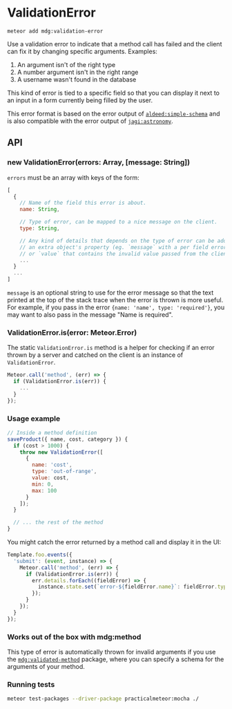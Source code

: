 # ValidationError

```
meteor add mdg:validation-error
```

Use a validation error to indicate that a method call has failed and the client can fix it by changing specific arguments. Examples:

1. An argument isn't of the right type
1. A number argument isn't in the right range
1. A username wasn't found in the database

This kind of error is tied to a specific field so that you can display it next to an input in a form currently being filled by the user.

This error format is based on the error output of [`aldeed:simple-schema`](https://github.com/aldeed/meteor-simple-schema) and is also compatible with the error output of [`jagi:astronomy`](https://github.com/jagi/meteor-astronomy).

## API

### new ValidationError(errors: Array, [message: String])

`errors` must be an array with keys of the form:

```js
[
  {
    // Name of the field this error is about.
    name: String,

    // Type of error, can be mapped to a nice message on the client.
    type: String,

    // Any kind of details that depends on the type of error can be added as
    // an extra object's property (eg. `message` with a per field error message
    // or `value` that contains the invalid value passed from the client).
    ...
  }
  ...
]
```

`message` is an optional string to use for the error message so that the text printed at the top of the stack trace when the error is thrown is more useful. For example, if you pass in the error `{name: 'name', type: 'required'}`, you may want to also pass in the message "Name is required".

### ValidationError.is(error: Meteor.Error)

The static `ValidationError.is` method is a helper for checking if an error thrown by a server and catched on the client is an instance of `ValidationError`.

```js
Meteor.call('method', (err) => {
  if (ValidationError.is(err)) {
    ...
  }
});
```

### Usage example

```js
// Inside a method definition
saveProduct({ name, cost, category }) {
  if (cost > 1000) {
    throw new ValidationError([
      {
        name: 'cost',
        type: 'out-of-range',
        value: cost,
        min: 0,
        max: 100
      }
    ]);
  }

  // ... the rest of the method
}
```

You might catch the error returned by a method call and display it in the UI:

```js
Template.foo.events({
  'submit': (event, instance) => {
    Meteor.call('method', (err) => {
      if (ValidationError.is(err)) {
        err.details.forEach((fieldError) => {
          instance.state.set(`error-${fieldError.name}`: fieldError.type);
        });
      }
    });
  }
});
```

### Works out of the box with mdg:method

This type of error is automatically thrown for invalid arguments if you use the [`mdg:validated-method`](https://github.com/meteor/validated-method) package, where you can specify a schema for the arguments of your method.

### Running tests

```bash
meteor test-packages --driver-package practicalmeteor:mocha ./
```

